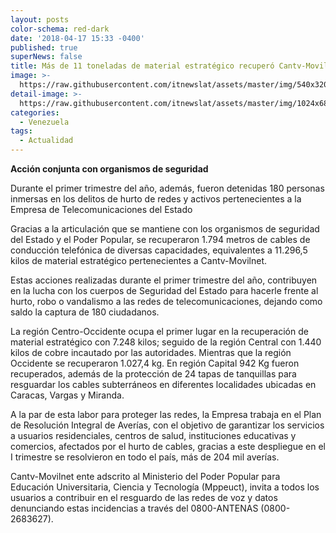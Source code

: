 ```yaml
---
layout: posts
color-schema: red-dark
date: '2018-04-17 15:33 -0400'
published: true
superNews: false
title: Más de 11 toneladas de material estratégico recuperó Cantv-Movilnet
image: >-
  https://raw.githubusercontent.com/itnewslat/assets/master/img/540x320/tanquilla-p.jpg
detail-image: >-
  https://raw.githubusercontent.com/itnewslat/assets/master/img/1024x680/tanquilla-g.jpg
categories:
  - Venezuela
tags:
  - Actualidad
---
```

**Acción conjunta con organismos de seguridad**

Durante el primer trimestre del año, además, fueron detenidas 180 personas inmersas en los delitos de hurto de redes y activos pertenecientes a la Empresa de Telecomunicaciones del Estado

Gracias a la articulación que se mantiene con los organismos de seguridad del Estado y el Poder Popular, se recuperaron 1.794 metros de cables de conducción telefónica de diversas capacidades, equivalentes a 11.296,5 kilos de material estratégico pertenecientes a Cantv-Movilnet.
 
Estas acciones realizadas durante el primer trimestre del año, contribuyen en la lucha con los cuerpos de Seguridad del Estado para hacerle frente al hurto, robo o vandalismo a las redes de telecomunicaciones, dejando como saldo la captura de 180 ciudadanos.
 
La región Centro-Occidente ocupa el primer lugar en la recuperación de material estratégico con 7.248 kilos; seguido de la región Central con 1.440 kilos de cobre incautado por las autoridades. Mientras que la región Occidente se recuperaron 1.027,4 kg. En región Capital 942 Kg fueron recuperados, además de la protección de 24 tapas de tanquillas para resguardar los cables subterráneos en diferentes localidades ubicadas en Caracas, Vargas y Miranda.

A la par de esta labor para proteger las redes, la Empresa trabaja en el Plan de Resolución Integral de Averías, con el objetivo de garantizar los servicios a usuarios residenciales, centros de salud, instituciones educativas y comercios, afectados por el hurto de cables, gracias a este despliegue en el I trimestre se resolvieron en todo el país, más de 204 mil averías.

Cantv-Movilnet ente adscrito al Ministerio del Poder Popular para Educación Universitaria, Ciencia y Tecnología (Mppeuct), invita a todos los usuarios a contribuir en el resguardo de las redes de voz y datos denunciando estas incidencias a través del 0800-ANTENAS (0800-2683627).

